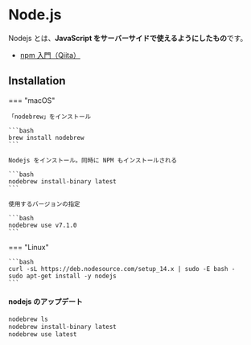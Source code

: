 # Node.js

Nodejs とは、**JavaScript をサーバーサイドで使えるようにしたもの**です。

-   [npm 入門（Qiita）](https://qiita.com/maitake9116/items/7825d90c09f3e2f87dea)

## Installation

=== "macOS"

    「nodebrew」をインストール

    ```bash
    brew install nodebrew
    ```

    Nodejs をインストール。同時に NPM もインストールされる

    ```bash
    nodebrew install-binary latest
    ```

    使用するバージョンの指定

    ```bash
    nodebrew use v7.1.0
    ```

=== "Linux"

    ```bash
    curl -sL https://deb.nodesource.com/setup_14.x | sudo -E bash -
    sudo apt-get install -y nodejs
    ```

#### nodejs のアップデート

```bash
nodebrew ls
nodebrew install-binary latest
nodebrew use latest
```
